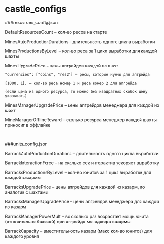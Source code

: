# castle_configs


###resources_config.json

DefaultResourcesCount – кол-во ресов на старте

MinesAutoProductionDurations – длительность одного цикла выработки

MinesProductionsByLevel – кол-во реса за 1 цикл выработки для каждой шахты

MinesUpgradePrice – цены апгрейдов каждой из шахт

	"currencies": ["coins", "res2"] – ресы, которые нужны для апгрейда
	
	[1000, 1], – кол-во реса номер 1 и реса номер 2 для апгрейда
	
	(если цена из одного ресурса, то можно без квадратных скобок цену указывать)
	
MinesManagerUpgradePrice – цены апгрейдов менеджера для каждой из шахт

MineManagerOfflineReward – сколько ресурса менеджер каждой шахты приносит в оффлайне

<br>

###units_config.json

BarrackAutoProductionDurations – длительность одного цикла выработки

BarrackInteractionForce – на сколько сек интерактив ускоряет выработку

BarracksProductionsByLevel – кол-во юнитов за 1 цикл выработки для каждой казармы

BarracksUpgradePrice – цены апгрейдов для каждой из казарм, по аналогии с шахтами

BarracksManagerUpgradePrice – цены апгрейдов менеджера для каждой из казарм

BarrackManagerPowerMult – во сколько раз возрастает мощь юнита (относительно базовой) при апгрейде менеджера казармы

BarrackCapacity – вместительность казарм (макс кол-во юнитов) для каждого уровня
